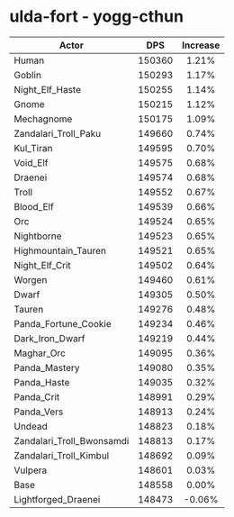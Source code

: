 # ulda-fort - yogg-cthun
| Actor | DPS | Increase |
|---|:---:|:---:|
|Human|150360|1.21%|
|Goblin|150293|1.17%|
|Night_Elf_Haste|150255|1.14%|
|Gnome|150215|1.12%|
|Mechagnome|150175|1.09%|
|Zandalari_Troll_Paku|149660|0.74%|
|Kul_Tiran|149595|0.70%|
|Void_Elf|149575|0.68%|
|Draenei|149574|0.68%|
|Troll|149552|0.67%|
|Blood_Elf|149539|0.66%|
|Orc|149524|0.65%|
|Nightborne|149523|0.65%|
|Highmountain_Tauren|149521|0.65%|
|Night_Elf_Crit|149502|0.64%|
|Worgen|149460|0.61%|
|Dwarf|149305|0.50%|
|Tauren|149276|0.48%|
|Panda_Fortune_Cookie|149234|0.46%|
|Dark_Iron_Dwarf|149219|0.44%|
|Maghar_Orc|149095|0.36%|
|Panda_Mastery|149080|0.35%|
|Panda_Haste|149035|0.32%|
|Panda_Crit|148991|0.29%|
|Panda_Vers|148913|0.24%|
|Undead|148823|0.18%|
|Zandalari_Troll_Bwonsamdi|148813|0.17%|
|Zandalari_Troll_Kimbul|148692|0.09%|
|Vulpera|148601|0.03%|
|Base|148558|0.00%|
|Lightforged_Draenei|148473|-0.06%|
